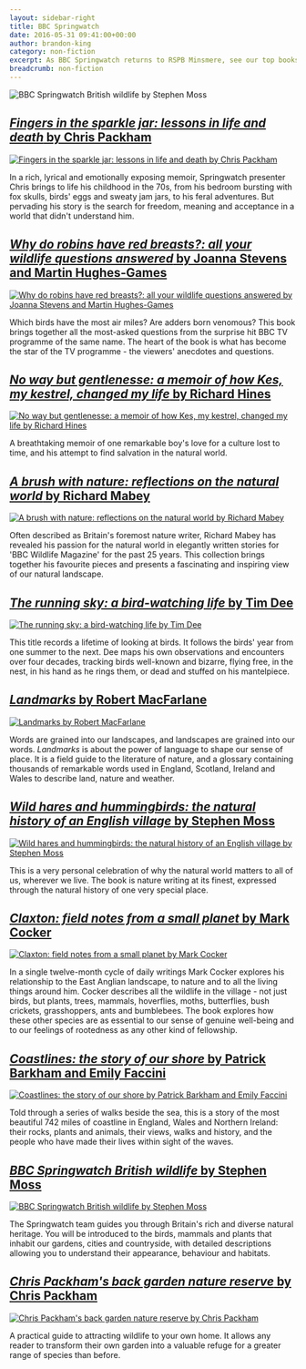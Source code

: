 ```yaml
---
layout: sidebar-right
title: BBC Springwatch
date: 2016-05-31 09:41:00+00:00
author: brandon-king
category: non-fiction
excerpt: As BBC Springwatch returns to RSPB Minsmere, see our top books on all things wildlife.
breadcrumb: non-fiction
---
```

![BBC Springwatch British wildlife by Stephen Moss](/images/featured/featured-bbc-springwatch-british-wildlife.jpg)

<section class="cf">

<h2><a href="https://suffolk.spydus.co.uk/cgi-bin/spydus.exe/ENQ/OPAC/BIBENQ/5165107?QRY=CTIBIB%3C%20IRN(64433535)&amp;QRYTEXT=Fingers%20in%20the%20sparkle%20jar%20%3A%20lessons%20in%20life%20and%20death"><cite>Fingers in the sparkle jar: lessons in life and death</cite> by Chris Packham</a></h2>

<a href="https://suffolk.spydus.co.uk/cgi-bin/spydus.exe/ENQ/OPAC/BIBENQ/5165107?QRY=CTIBIB%3C%20IRN(64433535)&amp;QRYTEXT=Fingers%20in%20the%20sparkle%20jar%20%3A%20lessons%20in%20life%20and%20death"><img class="{% include /c/img-float-left.html %}" src="/images/article/fingers-in-the-sparkle-jar.jpg" alt="Fingers in the sparkle jar: lessons in life and death by Chris Packham" /></a>

<p class="mt0">In a rich, lyrical and emotionally exposing memoir, Springwatch presenter Chris brings to life his childhood in the 70s, from his bedroom bursting with fox skulls, birds' eggs and sweaty jam jars, to his feral adventures. But pervading his story is the search for freedom, meaning and acceptance in a world that didn't understand him.</p>

</section>

<section class="cf">

<h2><a href="https://suffolk.spydus.co.uk/cgi-bin/spydus.exe/ENQ/OPAC/BIBENQ/5169086?QRY=CTIBIB%3C%20IRN(20750469)&amp;QRYTEXT=Why%20do%20robins%20have%20red%20breasts%3F%20%3A%20all%20your%20wildlife%20questions%20answered"><cite>Why do robins have red breasts?: all your wildlife questions answered</cite> by Joanna Stevens and Martin Hughes-Games</a></h2>

<a href="https://suffolk.spydus.co.uk/cgi-bin/spydus.exe/ENQ/OPAC/BIBENQ/5169086?QRY=CTIBIB%3C%20IRN(20750469)&amp;QRYTEXT=Why%20do%20robins%20have%20red%20breasts%3F%20%3A%20all%20your%20wildlife%20questions%20answered"><img class="{% include /c/img-float-left.html %}" src="/images/article/why-do-robins-have-red-breasts.jpg" alt="Why do robins have red breasts?: all your wildlife questions answered by Joanna Stevens and Martin Hughes-Games" /></a>

<p class="mt0">Which birds have the most air miles? Are adders born venomous? This book brings together all the most-asked questions from the surprise hit BBC TV programme of the same name. The heart of the book is what has become the star of the TV programme - the viewers' anecdotes and questions.</p>

</section>

<section class="cf">

<h2><a href="https://suffolk.spydus.co.uk/cgi-bin/spydus.exe/ENQ/OPAC/BIBENQ/5179604?QRY=CTIBIB%3C%20IRN(59641659)&amp;QRYTEXT=No%20way%20but%20gentlenesse%20%3A%20a%20memoir%20of%20how%20Kes%2C%20my%20kestrel%2C%20changed%20my%20life"><cite>No way but gentlenesse: a memoir of how Kes, my kestrel, changed my life</cite> by Richard Hines</a></h2>

<a href="https://suffolk.spydus.co.uk/cgi-bin/spydus.exe/ENQ/OPAC/BIBENQ/5179604?QRY=CTIBIB%3C%20IRN(59641659)&amp;QRYTEXT=No%20way%20but%20gentlenesse%20%3A%20a%20memoir%20of%20how%20Kes%2C%20my%20kestrel%2C%20changed%20my%20life"><img class="{% include /c/img-float-left.html %}" src="/images/article/no-way-but-gentlenesse.jpg" alt="No way but gentlenesse: a memoir of how Kes, my kestrel, changed my life by Richard Hines" /></a>

<p class="mt0">A breathtaking memoir of one remarkable boy's love for a culture lost to time, and his attempt to find salvation in the natural world.</p>

</section>

<section class="cf">

<h2><a href="https://suffolk.spydus.co.uk/cgi-bin/spydus.exe/ENQ/OPAC/BIBENQ/5181690?QRY=CTIBIB%3C%20IRN(38359783)&amp;QRYTEXT=A%20brush%20with%20nature%20%3A%20reflections%20on%20the%20natural%20world"><cite>A brush with nature: reflections on the natural world</cite> by Richard Mabey</a></h2>

<a href="https://suffolk.spydus.co.uk/cgi-bin/spydus.exe/ENQ/OPAC/BIBENQ/5181690?QRY=CTIBIB%3C%20IRN(38359783)&amp;QRYTEXT=A%20brush%20with%20nature%20%3A%20reflections%20on%20the%20natural%20world"><img class="{% include /c/img-float-left.html %}" src="/images/article/a-brush-with-nature.jpg" alt="A brush with nature: reflections on the natural world by Richard Mabey" /></a>

<p class="mt0">Often described as Britain's foremost nature writer, Richard Mabey has revealed his passion for the natural world in elegantly written stories for 'BBC Wildlife Magazine' for the past 25 years. This collection brings together his favourite pieces and presents a fascinating and inspiring view of our natural landscape.</p>

</section>

<section class="cf">

<h2><a href="https://suffolk.spydus.co.uk/cgi-bin/spydus.exe/ENQ/OPAC/BIBENQ/5219615?QRY=CTIBIB%3C%20IRN(573156)&amp;QRYTEXT=The%20running%20sky%20%3A%20a%20bird-watching%20life"><cite>The running sky: a bird-watching life</cite> by Tim Dee</a></h2>

<a href="https://suffolk.spydus.co.uk/cgi-bin/spydus.exe/ENQ/OPAC/BIBENQ/5219615?QRY=CTIBIB%3C%20IRN(573156)&amp;QRYTEXT=The%20running%20sky%20%3A%20a%20bird-watching%20life"><img class="{% include /c/img-float-left.html %}" src="/images/article/the-running-sky.jpg" alt="The running sky: a bird-watching life by Tim Dee" /></a>

<p class="mt0">This title records a lifetime of looking at birds. It follows the birds' year from one summer to the next. Dee maps his own observations and encounters over four decades, tracking birds well-known and bizarre, flying free, in the nest, in his hand as he rings them, or dead and stuffed on his mantelpiece.</p>

</section>

<section class="cf">

<h2><a href="https://suffolk.spydus.co.uk/cgi-bin/spydus.exe/ENQ/OPAC/BIBENQ/5225068?QRY=CTIBIB%3C%20IRN(43548)&amp;QRYTEXT=Landmarks"><cite>Landmarks</cite> by Robert MacFarlane</a></h2>

<a href="https://suffolk.spydus.co.uk/cgi-bin/spydus.exe/ENQ/OPAC/BIBENQ/5225068?QRY=CTIBIB%3C%20IRN(43548)&amp;QRYTEXT=Landmarks"><img class="{% include /c/img-float-left.html %}" src="/images/article/landmarks.jpg" alt="Landmarks by Robert MacFarlane" /></a>

<p class="mt0">Words are grained into our landscapes, and landscapes are grained into our words. <cite>Landmarks</cite> is about the power of language to shape our sense of place. It is a field guide to the literature of nature, and a glossary containing thousands of remarkable words used in England, Scotland, Ireland and Wales to describe land, nature and weather.</p>

</section>

<section class="cf">

<h2><a href="https://suffolk.spydus.co.uk/cgi-bin/spydus.exe/ENQ/OPAC/BIBENQ/5227724?QRY=CTIBIB%3C%20IRN(573924)&amp;QRYTEXT=Wild%20hares%20and%20hummingbirds%20%3A%20the%20natural%20history%20of%20an%20English%20village"><cite>Wild hares and hummingbirds: the natural history of an English village</cite> by Stephen Moss</a></h2>

<a href="https://suffolk.spydus.co.uk/cgi-bin/spydus.exe/ENQ/OPAC/BIBENQ/5227724?QRY=CTIBIB%3C%20IRN(573924)&amp;QRYTEXT=Wild%20hares%20and%20hummingbirds%20%3A%20the%20natural%20history%20of%20an%20English%20village"><img class="{% include /c/img-float-left.html %}" src="/images/article/wild-hares-and-hummingbirds.jpg" alt="Wild hares and hummingbirds: the natural history of an English village by Stephen Moss" /></a>

<p class="mt0">This is a very personal celebration of why the natural world matters to all of us, wherever we live. The book is nature writing at its finest, expressed through the natural history of one very special place.</p>

</section>

<section class="cf">

<h2><a href="https://suffolk.spydus.co.uk/cgi-bin/spydus.exe/ENQ/OPAC/BIBENQ/5231071?QRY=CTIBIB%3C%20IRN(40991280)&amp;QRYTEXT=Claxton%20%3A%20field%20notes%20from%20a%20small%20planet"><cite>Claxton: field notes from a small planet</cite> by Mark Cocker</a></h2>

<a href="https://suffolk.spydus.co.uk/cgi-bin/spydus.exe/ENQ/OPAC/BIBENQ/5231071?QRY=CTIBIB%3C%20IRN(40991280)&amp;QRYTEXT=Claxton%20%3A%20field%20notes%20from%20a%20small%20planet"><img class="{% include /c/img-float-left.html %}" src="/images/article/claxton-field-notes-from-a-small-planet.jpg" alt="Claxton: field notes from a small planet by Mark Cocker" /></a>

<p class="mt0">In a single twelve-month cycle of daily writings Mark Cocker explores his relationship to the East Anglian landscape, to nature and to all the living things around him. Cocker describes all the wildlife in the village - not just birds, but plants, trees, mammals, hoverflies, moths, butterflies, bush crickets, grasshoppers, ants and bumblebees. The book explores how these other species are as essential to our sense of genuine well-being and to our feelings of rootedness as any other kind of fellowship.</p>

</section>

<section class="cf">

<h2><a href="https://suffolk.spydus.co.uk/cgi-bin/spydus.exe/ENQ/OPAC/BIBENQ/5236687?QRY=CTIBIB%3C%20IRN(47357947)&amp;QRYTEXT=Coastlines%20%3A%20the%20story%20of%20our%20shore"><cite>Coastlines: the story of our shore</cite> by Patrick Barkham and Emily Faccini</a></h2>

<a href="https://suffolk.spydus.co.uk/cgi-bin/spydus.exe/ENQ/OPAC/BIBENQ/5236687?QRY=CTIBIB%3C%20IRN(47357947)&amp;QRYTEXT=Coastlines%20%3A%20the%20story%20of%20our%20shore"><img class="{% include /c/img-float-left.html %}" src="/images/article/coastlines-the-story-of-our-shore.jpg" alt="Coastlines: the story of our shore by Patrick Barkham and Emily Faccini" /></a>

<p class="mt0">Told through a series of walks beside the sea, this is a story of the most beautiful 742 miles of coastline in England, Wales and Northern Ireland: their rocks, plants and animals, their views, walks and history, and the people who have made their lives within sight of the waves.</p>

</section>

<section class="cf">

<h2><a href="https://suffolk.spydus.co.uk/cgi-bin/spydus.exe/ENQ/OPAC/BIBENQ/5239721?QRY=CTIBIB%3C%20IRN(12890856)&amp;QRYTEXT=BBC%20Springwatch%20British%20wildlife"><cite>BBC Springwatch British wildlife</cite> by Stephen Moss</a></h2>

<a href="https://suffolk.spydus.co.uk/cgi-bin/spydus.exe/ENQ/OPAC/BIBENQ/5239721?QRY=CTIBIB%3C%20IRN(12890856)&amp;QRYTEXT=BBC%20Springwatch%20British%20wildlife"><img class="{% include /c/img-float-left.html %}" src="/images/article/bbc-springwatch-british-wildlife.jpg" alt="BBC Springwatch British wildlife by Stephen Moss" /></a>

<p class="mt0">The Springwatch team guides you through Britain's rich and diverse natural heritage. You will be introduced to the birds, mammals and plants that inhabit our gardens, cities and countryside, with detailed descriptions allowing you to understand their appearance, behaviour and habitats.</p>

</section>

<section class="cf">

<h2><a href="https://suffolk.spydus.co.uk/cgi-bin/spydus.exe/ENQ/OPAC/BIBENQ/5242371?QRY=CTIBIB%3C%20IRN(1169609)&amp;QRYTEXT=Chris%20Packham%27s%20back%20garden%20nature%20reserve"><cite>Chris Packham's back garden nature reserve</cite> by Chris Packham</a></h2>

<a href="https://suffolk.spydus.co.uk/cgi-bin/spydus.exe/ENQ/OPAC/BIBENQ/5242371?QRY=CTIBIB%3C%20IRN(1169609)&amp;QRYTEXT=Chris%20Packham%27s%20back%20garden%20nature%20reserve"><img class="{% include /c/img-float-left.html %}" src="/images/article/chris-packhams-back-garden-nature-reserve.jpg" alt="Chris Packham's back garden nature reserve by Chris Packham" /></a>

<p class="mt0">A practical guide to attracting wildlife to your own home. It allows any reader to transform their own garden into a valuable refuge for a greater range of species than before.</p>

</section>
